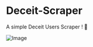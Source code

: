 # Deceit-Scraper
A simple Deceit Users Scraper ! 👻

![Image](https://cdn.cdkeys.com/500x706/media/catalog/product/8/9/896b0f57ce92d908faaf181664629f21b3c8e2f1cb79a6f2.jpg)
